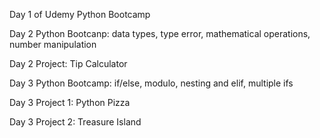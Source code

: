 Day 1 of Udemy Python Bootcamp

Day 2 Python Bootcanp: data types, type error, mathematical operations, number manipulation

Day 2 Project:  Tip Calculator 

Day 3 Python Bootcamp: if/else, modulo, nesting and elif, multiple ifs

Day 3 Project 1:  Python Pizza

Day 3 Project 2:  Treasure Island 
